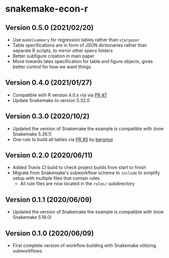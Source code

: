 # snakemake-econ-r

## Version 0.5.0 (2021/02/20)

* Use `modelsummary` for regression tables rather than `stargazer`
* Table specifications are in form of JSON dictionaries rather than separate R scripts, to mirror other specs folders
* Better subfigure creation in main paper
* Move towards latex specification for table and figure objects, gives better control for how we want things

## Version 0.4.0 (2021/01/27)

* Compatible with R version 4.0.x via via [PR #7](https://github.com/lachlandeer/snakemake-econ-r/pull/7)
* Update Snakemake to version 5.32.0

## Version 0.3.0 (2020/10/2)

* Updated the version of Snakemake the example is compatible with (now Snakemake 5.26.1)
* One rule to build all tables via [PR #5](https://github.com/lachlandeer/snakemake-econ-r/pull/5) by [bergmul](https://github.com/bergmul) 


## Version 0.2.0 (2020/06/11)

* Added Travis CI build to check project builds from start to finish
* Migrate from Snakemake's subworkflow scheme to `include` to simplify setup with multiple files that contain rules
  * All rule files are now located in the `rules/` subdirectory 

## Version 0.1.1 (2020/06/09)

* Updated the version of Snakemake the example is compatible with (now Snakemake 5.18.0)

## Version 0.1.0 (2020/06/09)

* First complete version of workflow building with Snakemake utilizing subworkflows 